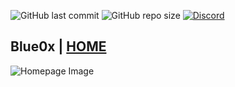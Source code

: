![GitHub last commit](https://img.shields.io/github/last-commit/theblue0x/theblue0x.github.io?color=success)  ![GitHub repo size](https://img.shields.io/github/repo-size/theblue0x/theblue0x.github.io?color=success)  [![Discord](https://img.shields.io/discord/823558528212008961?logo=discord)](https://discord.gg/EbBWRSPW63)

## Blue0x | [HOME](https;//blue0x.com)

![Homepage Image](https://i.imgur.com/cNQm5kP.png)
